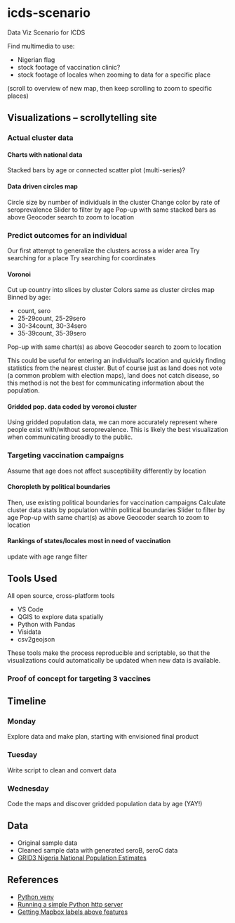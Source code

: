 # icds-scenario

Data Viz Scenario for ICDS

Find multimedia to use:

- Nigerian flag
- stock footage of vaccination clinic?
- stock footage of locales when zooming to data for a specific place

(scroll to overview of new map, then keep scrolling to zoom to specific places)

## Visualizations – scrollytelling site

### Actual cluster data

#### Charts with national data

Stacked bars by age or connected scatter plot (multi-series)?

#### Data driven circles map

Circle size by number of individuals in the cluster
Change color by rate of seroprevalence
Slider to filter by age
Pop-up with same stacked bars as above
Geocoder search to zoom to location

### Predict outcomes for an individual

Our first attempt to generalize the clusters across a wider area
Try searching for a place
Try searching for coordinates

#### Voronoi

Cut up country into slices by cluster
Colors same as cluster circles map
Binned by age:

- count, sero
- 25-29count, 25-29sero
- 30-34count, 30-34sero
- 35-39count, 35-39sero

Pop-up with same chart(s) as above
Geocoder search to zoom to location

This could be useful for entering an individual’s location and quickly finding statistics from the nearest cluster.
But of course just as land does not vote (a common problem with election maps), land does not catch disease, so this method is not the best for communicating information about the population.

#### Gridded pop. data coded by voronoi cluster

Using gridded population data, we can more accurately represent where people exist with/without seroprevalence.
This is likely the best visualization when communicating broadly to the public.

### Targeting vaccination campaigns

Assume that age does not affect susceptibility differently by location

#### Choropleth by political boundaries

Then, use existing political boundaries for vaccination campaigns
Calculate cluster data stats by population within political boundaries
Slider to filter by age
Pop-up with same chart(s) as above
Geocoder search to zoom to location

#### Rankings of states/locales most in need of vaccination

update with age range filter

## Tools Used

All open source, cross-platform tools

- VS Code
- QGIS to explore data spatially
- Python with Pandas
- Visidata
- csv2geojson

These tools make the process reproducible and scriptable, so that the visualizations could automatically be updated when new data is available.

### Proof of concept for targeting 3 vaccines

## Timeline

### Monday

Explore data and make plan, starting with envisioned final product

### Tuesday

Write script to clean and convert data

### Wednesday

Code the maps and discover gridded population data by age (YAY!)

## Data

- Original sample data
- Cleaned sample data with generated seroB, seroC data
- [GRID3 Nigeria National Population Estimates](https://grid3.gov.ng/dataset/national-population-estimates/resources)

## References

- [Python venv](https://python.land/virtual-environments/virtualenv)
- [Running a simple Python http server](https://developer.mozilla.org/en-US/docs/Learn/Common_questions/set_up_a_local_testing_server)
- [Getting Mapbox labels above features](https://docs.mapbox.com/mapbox-gl-js/example/geojson-layer-in-stack/)
